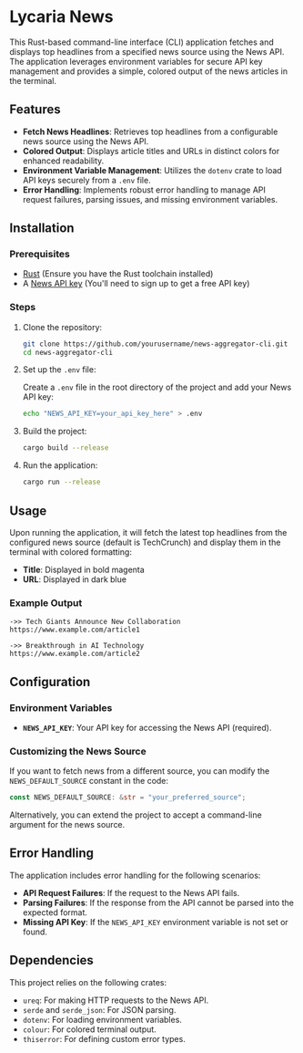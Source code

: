 # Lycaria News

This Rust-based command-line interface (CLI) application fetches and displays top headlines from a specified news source using the News API. The application leverages environment variables for secure API key management and provides a simple, colored output of the news articles in the terminal.

## Features

- **Fetch News Headlines**: Retrieves top headlines from a configurable news source using the News API.
- **Colored Output**: Displays article titles and URLs in distinct colors for enhanced readability.
- **Environment Variable Management**: Utilizes the `dotenv` crate to load API keys securely from a `.env` file.
- **Error Handling**: Implements robust error handling to manage API request failures, parsing issues, and missing environment variables.

## Installation

### Prerequisites

- [Rust](https://www.rust-lang.org/tools/install) (Ensure you have the Rust toolchain installed)
- A [News API key](https://newsapi.org/register) (You'll need to sign up to get a free API key)

### Steps

1. Clone the repository:

   ```bash
   git clone https://github.com/yourusername/news-aggregator-cli.git
   cd news-aggregator-cli
   ```

2. Set up the `.env` file:

   Create a `.env` file in the root directory of the project and add your News API key:

   ```bash
   echo "NEWS_API_KEY=your_api_key_here" > .env
   ```

3. Build the project:

   ```bash
   cargo build --release
   ```

4. Run the application:

   ```bash
   cargo run --release
   ```

## Usage

Upon running the application, it will fetch the latest top headlines from the configured news source (default is TechCrunch) and display them in the terminal with colored formatting:

- **Title**: Displayed in bold magenta
- **URL**: Displayed in dark blue

### Example Output

```text
->> Tech Giants Announce New Collaboration
https://www.example.com/article1

->> Breakthrough in AI Technology
https://www.example.com/article2
```

## Configuration

### Environment Variables

- **`NEWS_API_KEY`**: Your API key for accessing the News API (required).
  
### Customizing the News Source

If you want to fetch news from a different source, you can modify the `NEWS_DEFAULT_SOURCE` constant in the code:

```rust
const NEWS_DEFAULT_SOURCE: &str = "your_preferred_source";
```

Alternatively, you can extend the project to accept a command-line argument for the news source.

## Error Handling

The application includes error handling for the following scenarios:

- **API Request Failures**: If the request to the News API fails.
- **Parsing Failures**: If the response from the API cannot be parsed into the expected format.
- **Missing API Key**: If the `NEWS_API_KEY` environment variable is not set or found.

## Dependencies

This project relies on the following crates:

- `ureq`: For making HTTP requests to the News API.
- `serde` and `serde_json`: For JSON parsing.
- `dotenv`: For loading environment variables.
- `colour`: For colored terminal output.
- `thiserror`: For defining custom error types.

